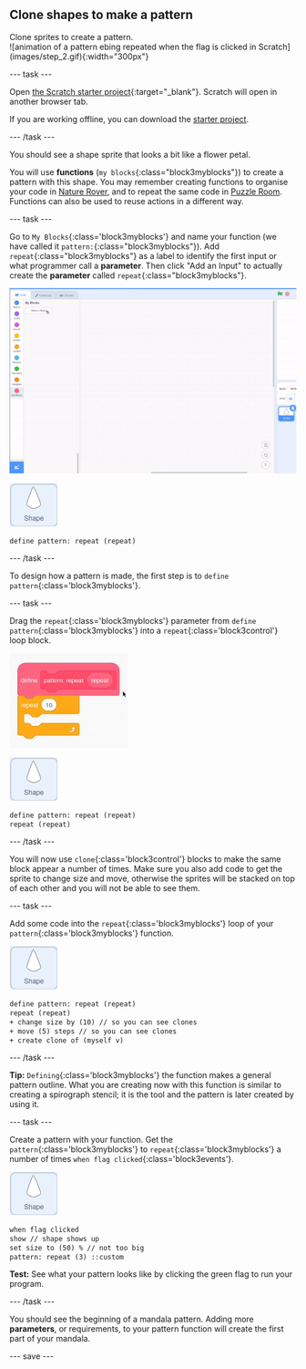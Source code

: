 ## Clone shapes to make a pattern

<div style="display: flex; flex-wrap: wrap">
<div style="flex-basis: 200px; flex-grow: 1; margin-right: 15px;">
Clone sprites to create a pattern.
</div>
<div>
![animation of a pattern ebing repeated when the flag is clicked in Scratch](images/step_2.gif){:width="300px"}
</div>
</div>

--- task ---

Open [the Scratch starter project](https://scratch.mit.edu/projects/540476254/){:target="_blank"}. Scratch will open in another browser tab. 

If you are working offline, you can download the [starter project](https://scratch.mit.edu/projects/540476254/).

--- /task ---

You should see a shape sprite that looks a bit like a flower petal.

You will use **functions** (`my blocks`{:class="block3myblocks"}) to create a pattern with this shape. You may remember creating functions to organise your code in [Nature Rover](https://projects.raspberrypi.org/en/projects/nature-rover/3), and to repeat the same code in [Puzzle Room](https://projects.raspberrypi.org/en/projects/puzzle-room/4). Functions can also be used to reuse actions in a different way.

--- task ---

Go to `My Blocks`{:class='block3myblocks'} and name your function (we have called it `pattern:`{:class="block3myblocks"}). Add `repeat`{:class="block3myblocks"} as a label to identify the first input or what programmer call a **parameter**. Then click "Add an Input" to actually create the **parameter** called `repeat`{:class="block3myblocks"}.

![animation of a my blocks being added and an additional parameter being added](images/add-parameter.gif)

![shape sprite](images/shape_sprite.png)
```blocks3
define pattern: repeat (repeat)
```

--- /task ---

To design how a pattern is made, the first step is to `define pattern`{:class='block3myblocks'}.

--- task ---

Drag the `repeat`{:class='block3myblocks'} parameter from `define pattern`{:class='block3myblocks'} into a `repeat`{:class='block3control'} loop block.

![animation showing the repeat parameter being dragged from the define block and into to repeat block](images/use-repeat.gif)

![shape sprite](images/shape_sprite.png)
```blocks3
define pattern: repeat (repeat)
repeat (repeat)
```

--- /task ---

You will now use `clone`{:class='block3control'} blocks to make the same block appear a number of times. Make sure you also add code to get the sprite to change size and move, otherwise the sprites will be stacked on top of each other and you will not be able to see them.

--- task ---

Add some code into the `repeat`{:class='block3myblocks'} loop of your `pattern`{:class='block3myblocks'} function.

![shape sprite](images/shape_sprite.png)
```blocks3
define pattern: repeat (repeat)
repeat (repeat)
+ change size by (10) // so you can see clones
+ move (5) steps // so you can see clones
+ create clone of (myself v)
```

--- /task ---

**Tip:** `Defining`{:class='block3myblocks'} the function makes a general pattern outline. What you are creating now with this function is similar to creating a spirograph stencil; it is the tool and the pattern is later created by using it. 

--- task ---

Create a pattern with your function. Get the `pattern`{:class='block3myblocks'} to `repeat`{:class='block3myblocks'} a number of times `when flag clicked`{:class='block3events'}. 

![shape sprite](images/shape_sprite.png)
```blocks3
when flag clicked
show // shape shows up 
set size to (50) % // not too big
pattern: repeat (3) ::custom
```

**Test:** See what your pattern looks like by clicking the green flag to run your program.

--- /task ---

You should see the beginning of a mandala pattern. Adding more **parameters**, or requirements, to your pattern function will create the first part of your mandala.

--- save ---
